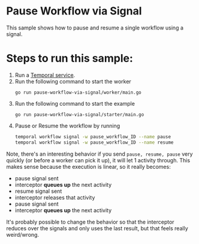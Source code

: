 # Pause Workflow via Signal
This sample shows how to pause and resume a single workflow using a signal.

# Steps to run this sample:
1) Run a [Temporal service](https://github.com/temporalio/samples-go/tree/main/#how-to-use).
2) Run the following command to start the worker
    ```
    go run pause-workflow-via-signal/worker/main.go
    ```
3) Run the following command to start the example
    ```
    go run pause-workflow-via-signal/starter/main.go
    ```
4) Pause or Resume the workflow by running
    ```bash
    temporal workflow signal -w pause_workflow_ID --name pause
    temporal workflow signal -w pause_workflow_ID --name resume
    ```

Note, there's an interesting behavior if you send `pause, resume, pause` 
very quickly (or before a worker can pick it up), it will let 1 activity through.
This makes sense because the execution is linear, so it really becomes:
- pause signal sent
- interceptor **queues up** the next activity
- resume signal sent
- interceptor releases that activity
- pause signal sent
- interceptor **queues up** the next activity

It's probably possible to change the behavior so that the interceptor 
reduces over the signals and only uses the last result,
but that feels really weird/wrong.
